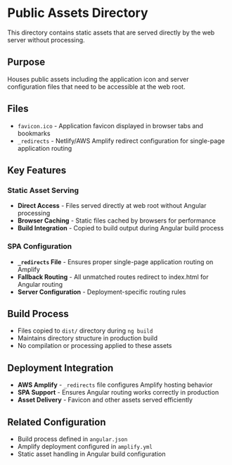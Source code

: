 # Public Assets Directory

This directory contains static assets that are served directly by the web server without processing.

## Purpose
Houses public assets including the application icon and server configuration files that need to be accessible at the web root.

## Files
- `favicon.ico` - Application favicon displayed in browser tabs and bookmarks
- `_redirects` - Netlify/AWS Amplify redirect configuration for single-page application routing

## Key Features

### Static Asset Serving
- **Direct Access** - Files served directly at web root without Angular processing
- **Browser Caching** - Static files cached by browsers for performance
- **Build Integration** - Copied to build output during Angular build process

### SPA Configuration
- **`_redirects` File** - Ensures proper single-page application routing on Amplify
- **Fallback Routing** - All unmatched routes redirect to index.html for Angular routing
- **Server Configuration** - Deployment-specific routing rules

## Build Process
- Files copied to `dist/` directory during `ng build`
- Maintains directory structure in production build
- No compilation or processing applied to these assets

## Deployment Integration
- **AWS Amplify** - `_redirects` file configures Amplify hosting behavior
- **SPA Support** - Ensures Angular routing works correctly in production
- **Asset Delivery** - Favicon and other assets served efficiently

## Related Configuration
- Build process defined in `angular.json`
- Amplify deployment configured in `amplify.yml`
- Static asset handling in Angular build configuration
